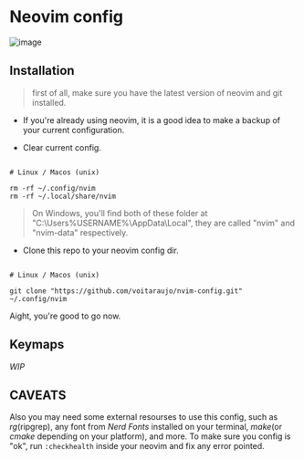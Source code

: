 # Neovim config

![image](https://github.com/voitaraujo/nvim-config/assets/36885540/5256e2b9-a412-495d-b4ff-c1f70d34168b)


## Installation

> first of all, make sure you have the latest version of neovim and git installed.

- If you're already using neovim, it is a good idea to make a backup of your current configuration.

- Clear current config.
```

# Linux / Macos (unix)

rm -rf ~/.config/nvim
rm -rf ~/.local/share/nvim

```
> On Windows, you'll find both of these folder at "C:\Users\%USERNAME%\AppData\Local\", they are called "nvim" and "nvim-data" respectively.

- Clone this repo to your neovim config dir.
```

# Linux / Macos (unix)

git clone "https://github.com/voitaraujo/nvim-config.git" ~/.config/nvim

```

Aight, you're good to go now.

## Keymaps 
_WIP_

## CAVEATS
Also you may need some external resourses to use this config, such as *rg*(ripgrep), any font from *Nerd Fonts* installed on your terminal, *make*(or *cmake* depending on your platform), and more. To make sure you config is "ok", run `:checkhealth` inside your neovim and fix any error pointed.
